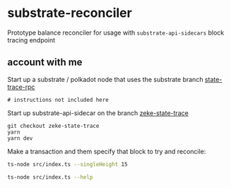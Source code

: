 # substrate-reconciler

Prototype balance reconciler for usage with `substrate-api-sidecars` block tracing endpoint

## account with me

Start up a substrate / polkadot node that uses the substrate branch [state-trace-rpc](https://github.com/paritytech/substrate/pull/7780)

```
# instructions not included here
```

Start up substrate-api-sidecar on the branch [zeke-state-trace](https://github.com/paritytech/substrate-api-sidecar/pull/383)

```
git checkout zeke-state-trace
yarn
yarn dev
```

Make a transaction and them specify that block to try and reconcile:

```bash
ts-node src/index.ts --singleHeight 15
```

```bash
ts-node src/index.ts --help
```
